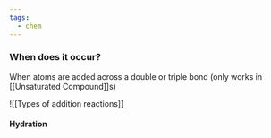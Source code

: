 ```yaml
---
tags:
  - chem
---
```

### When does it occur?
When atoms are added across a double or triple bond
	(only works in [[Unsaturated Compound]]s)

![[Types of addition reactions]]

#### Hydration
